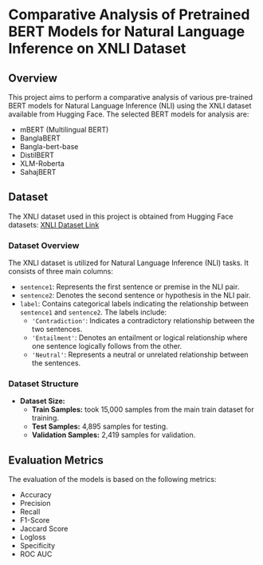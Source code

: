# Comparative Analysis of Pretrained BERT Models for Natural Language Inference on XNLI Dataset

## Overview
This project aims to perform a comparative analysis of various pre-trained BERT models for Natural Language Inference (NLI) using the XNLI dataset available from Hugging Face. The selected BERT models for analysis are:
- mBERT (Multilingual BERT)
- BanglaBERT
- Bangla-bert-base
- DistilBERT
- XLM-Roberta
- SahajBERT

## Dataset
The XNLI dataset used in this project is obtained from Hugging Face datasets: [XNLI Dataset Link](https://huggingface.co/datasets/csebuetnlp/xnli_bn?row=8)

### Dataset Overview
The XNLI dataset is utilized for Natural Language Inference (NLI) tasks. It consists of three main columns:

- `sentence1`: Represents the first sentence or premise in the NLI pair.
- `sentence2`: Denotes the second sentence or hypothesis in the NLI pair.
- `label`: Contains categorical labels indicating the relationship between `sentence1` and `sentence2`. The labels include:
  - `'Contradiction'`: Indicates a contradictory relationship between the two sentences.
  - `'Entailment'`: Denotes an entailment or logical relationship where one sentence logically follows from the other.
  - `'Neutral'`: Represents a neutral or unrelated relationship between the sentences.

### Dataset Structure
- **Dataset Size:**
  - **Train Samples:** took 15,000 samples from the main train dataset for training.
  - **Test Samples:**  4,895 samples for testing.
  - **Validation Samples:**  2,419 samples for validation.

## Evaluation Metrics
The evaluation of the models is based on the following metrics:
- Accuracy
- Precision
- Recall
- F1-Score
- Jaccard Score
- Logloss
- Specificity
- ROC AUC

